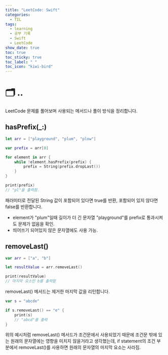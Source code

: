 ```yaml
---
title: "LeetCode: Swift"
categories:
  - TIL
tags:
  - learning
  - 공부 기록
  - Swift
  - LeetCode
show_date: true
toc: true
toc_sticky: true
toc_label: " "
toc_icon: "kiwi-bird"
---
```


# 🗂 ..
  LeetCode 문제를 풀어보며 사용되는 메서드나 풀이 방식을 정리합니다.  

## hasPrefix(_:)  

  ```swift
  let arr = ["playground", "plum", "plow"]

  var prefix = arr[0]

  for element in arr {
      while !element.hasPrefix(prefix) {
          prefix = String(prefix.dropLast())
      }
  }

  print(prefix)
  // "pl"을 출력함.
  ```
  패러미터로 전달된 String 값이 포함되어 있다면 true를 반환, 포함되어 있지 않다면 false를 반환합니다.
  - element가 "plum"일때 길이가 더 긴 문자열 "playground"를 prefix로 통과시켜도 문제가 없음을 확인.
  - 띄어쓰기 되어있지 않은 문자열에도 사용 가능.  

## removeLast()  

  ```swift
  var arr = ["a", "b"]

  let resultValue = arr.removeLast()

  print(resultValue)
  // 마지막 요소인 b를 출력함
  ```  

  removeLast() 메서드는 제거한 마지막 값을 리턴합니다.

  ```swift
  var s = "abcde"

  if s.removeLast() == "e" {
      print(s)
      // "abcd"를 출력
  }
  ```

  위의 예시처럼 removeLast() 메서드가 조건문에서 사용되었기 때문에 조건문 밖에 있는 원래의 문자열에는 영향을 미치지 않을거라고 생각했는데, if statement의 조건 부분에서  removeLast()를 사용하면 원래의 문자열의 마지막 요소는 사라짐. 

